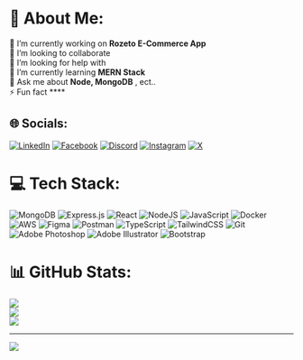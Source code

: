 # 💫 About Me:
🔭 I’m currently working on  **Rozeto E-Commerce App**<br>👯 I’m looking to collaborate<br>🤝 I’m looking for help with<br>🌱 I’m currently learning  **MERN Stack**<br>💬 Ask me about  **Node, MongoDB** , ect..<br>⚡ Fun fact ****


## 🌐 Socials:
[![LinkedIn](https://img.shields.io/badge/LinkedIn-%230077B5.svg?style=for-the-badge&logo=linkedin&logoColor=white)](https://linkedin.com/in/muhammed-ameen-t)
[![Facebook](https://img.shields.io/badge/Facebook-%231877F2.svg?style=for-the-badge&logo=facebook&logoColor=white)](https://facebook.com/muhammed.ameen.thevangal)
[![Discord](https://img.shields.io/badge/Discord-%237289DA.svg?style=for-the-badge&logo=discord&logoColor=white)](https://discord.gg/4nU58M2R)
[![Instagram](https://img.shields.io/badge/Instagram-%23E4405F.svg?style=for-the-badge&logo=instagram&logoColor=white)](https://instagram.com/ameen.t___)
[![X](https://img.shields.io/badge/X-%23000000.svg?style=for-the-badge&logo=x&logoColor=white)](https://x.com/muhammed_ameent)


# 💻 Tech Stack:
![MongoDB](https://img.shields.io/badge/MongoDB-%234ea94b.svg?style=for-the-badge&logo=mongodb&logoColor=white)  ![Express.js](https://img.shields.io/badge/express.js-%23404d59.svg?style=for-the-badge&logo=express&logoColor=%2361DAFB) ![React](https://img.shields.io/badge/react-%2320232a.svg?style=for-the-badge&logo=react&logoColor=%2361DAFB) ![NodeJS](https://img.shields.io/badge/node.js-6DA55F?style=for-the-badge&logo=node.js&logoColor=white) ![JavaScript](https://img.shields.io/badge/javascript-%23323330.svg?style=for-the-badge&logo=javascript&logoColor=%23F7DF1E) ![Docker](https://img.shields.io/badge/docker-%230db7ed.svg?style=for-the-badge&logo=docker&logoColor=white) ![AWS](https://img.shields.io/badge/AWS-%23FF9900.svg?style=for-the-badge&logo=amazon-aws&logoColor=white) ![Figma](https://img.shields.io/badge/figma-%23F24E1E.svg?style=for-the-badge&logo=figma&logoColor=white)  ![Postman](https://img.shields.io/badge/Postman-FF6C37?style=for-the-badge&logo=postman&logoColor=white)  ![TypeScript](https://img.shields.io/badge/typescript-%23007ACC.svg?style=for-the-badge&logo=typescript&logoColor=white) ![TailwindCSS](https://img.shields.io/badge/tailwindcss-%2338B2AC.svg?style=for-the-badge&logo=tailwind-css&logoColor=white) ![Git](https://img.shields.io/badge/git-%23F05033.svg?style=for-the-badge&logo=git&logoColor=white) ![Adobe Photoshop](https://img.shields.io/badge/adobe%20photoshop-%2331A8FF.svg?style=for-the-badge&logo=adobe%20photoshop&logoColor=white) ![Adobe Illustrator](https://img.shields.io/badge/adobe%20illustrator-%23FF9A00.svg?style=for-the-badge&logo=adobe%20illustrator&logoColor=white) ![Bootstrap](https://img.shields.io/badge/bootstrap-%238511FA.svg?style=for-the-badge&logo=bootstrap&logoColor=white) 

# 📊 GitHub Stats:
![](https://github-readme-stats.vercel.app/api?username=Muhammed-Ameen-T&theme=dark&hide_border=false&include_all_commits=false&count_private=false)<br/>
![](https://github-readme-streak-stats.herokuapp.com/?user=Muhammed-Ameen-T&theme=dark&hide_border=false)<br/>
![](https://github-readme-stats.vercel.app/api/top-langs/?username=Muhammed-Ameen-T&theme=dark&hide_border=false&include_all_commits=false&count_private=false&layout=compact)

---
[![](https://visitcount.itsvg.in/api?id=Muhammed-Ameen-T&icon=0&color=0)](https://visitcount.itsvg.in)

<!-- Proudly created with GPRM ( https://gprm.itsvg.in ) -->
